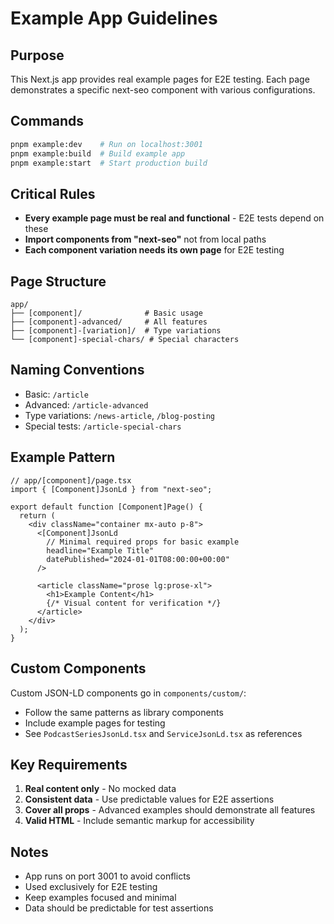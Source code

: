 # Example App Guidelines

## Purpose

This Next.js app provides real example pages for E2E testing. Each page demonstrates a specific next-seo component with various configurations.

## Commands

```bash
pnpm example:dev    # Run on localhost:3001
pnpm example:build  # Build example app
pnpm example:start  # Start production build
```

## Critical Rules

- **Every example page must be real and functional** - E2E tests depend on these
- **Import components from "next-seo"** not from local paths
- **Each component variation needs its own page** for E2E testing

## Page Structure

```
app/
├── [component]/              # Basic usage
├── [component]-advanced/     # All features
├── [component]-[variation]/  # Type variations
└── [component]-special-chars/ # Special characters
```

## Naming Conventions

- Basic: `/article`
- Advanced: `/article-advanced`
- Type variations: `/news-article`, `/blog-posting`
- Special tests: `/article-special-chars`

## Example Pattern

```tsx
// app/[component]/page.tsx
import { [Component]JsonLd } from "next-seo";

export default function [Component]Page() {
  return (
    <div className="container mx-auto p-8">
      <[Component]JsonLd
        // Minimal required props for basic example
        headline="Example Title"
        datePublished="2024-01-01T08:00:00+00:00"
      />

      <article className="prose lg:prose-xl">
        <h1>Example Content</h1>
        {/* Visual content for verification */}
      </article>
    </div>
  );
}
```

## Custom Components

Custom JSON-LD components go in `components/custom/`:

- Follow the same patterns as library components
- Include example pages for testing
- See `PodcastSeriesJsonLd.tsx` and `ServiceJsonLd.tsx` as references

## Key Requirements

1. **Real content only** - No mocked data
2. **Consistent data** - Use predictable values for E2E assertions
3. **Cover all props** - Advanced examples should demonstrate all features
4. **Valid HTML** - Include semantic markup for accessibility

## Notes

- App runs on port 3001 to avoid conflicts
- Used exclusively for E2E testing
- Keep examples focused and minimal
- Data should be predictable for test assertions
